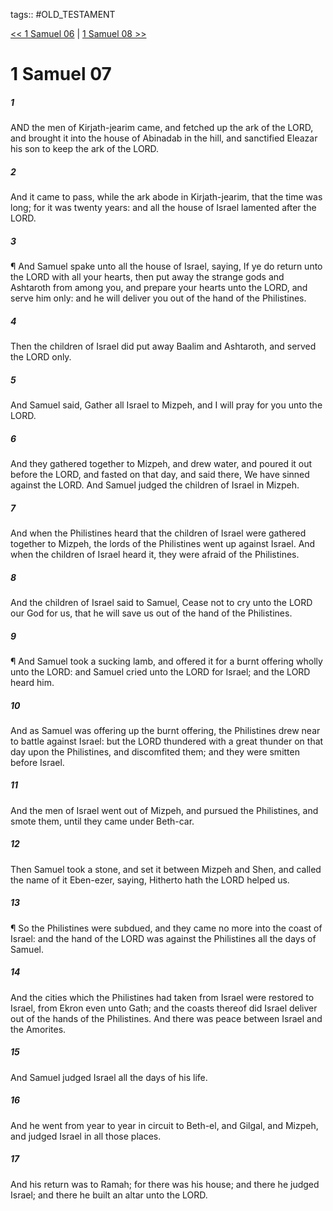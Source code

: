 tags:: #OLD_TESTAMENT

[<< 1 Samuel 06](OLD_TESTAMENT/09_1_Samuel/1_Samuel_06.md) | [1 Samuel 08 >>](OLD_TESTAMENT/09_1_Samuel/1_Samuel_08.md)

# 1 Samuel 07

##### 1

AND the men of Kirjath-jearim came, and fetched up the ark of the LORD, and brought it into the house of Abinadab in the hill, and sanctified Eleazar his son to keep the ark of the LORD.

##### 2

And it came to pass, while the ark abode in Kirjath-jearim, that the time was long; for it was twenty years: and all the house of Israel lamented after the LORD.

##### 3

¶ And Samuel spake unto all the house of Israel, saying, If ye do return unto the LORD with all your hearts, then put away the strange gods and Ashtaroth from among you, and prepare your hearts unto the LORD, and serve him only: and he will deliver you out of the hand of the Philistines.

##### 4

Then the children of Israel did put away Baalim and Ashtaroth, and served the LORD only.

##### 5

And Samuel said, Gather all Israel to Mizpeh, and I will pray for you unto the LORD.

##### 6

And they gathered together to Mizpeh, and drew water, and poured it out before the LORD, and fasted on that day, and said there, We have sinned against the LORD. And Samuel judged the children of Israel in Mizpeh.

##### 7

And when the Philistines heard that the children of Israel were gathered together to Mizpeh, the lords of the Philistines went up against Israel. And when the children of Israel heard it, they were afraid of the Philistines.

##### 8

And the children of Israel said to Samuel, Cease not to cry unto the LORD our God for us, that he will save us out of the hand of the Philistines.

##### 9

¶ And Samuel took a sucking lamb, and offered it for a burnt offering wholly unto the LORD: and Samuel cried unto the LORD for Israel; and the LORD heard him.

##### 10

And as Samuel was offering up the burnt offering, the Philistines drew near to battle against Israel: but the LORD thundered with a great thunder on that day upon the Philistines, and discomfited them; and they were smitten before Israel.

##### 11

And the men of Israel went out of Mizpeh, and pursued the Philistines, and smote them, until they came under Beth-car.

##### 12

Then Samuel took a stone, and set it between Mizpeh and Shen, and called the name of it Eben-ezer, saying, Hitherto hath the LORD helped us.

##### 13

¶ So the Philistines were subdued, and they came no more into the coast of Israel: and the hand of the LORD was against the Philistines all the days of Samuel.

##### 14

And the cities which the Philistines had taken from Israel were restored to Israel, from Ekron even unto Gath; and the coasts thereof did Israel deliver out of the hands of the Philistines. And there was peace between Israel and the Amorites.

##### 15

And Samuel judged Israel all the days of his life.

##### 16

And he went from year to year in circuit to Beth-el, and Gilgal, and Mizpeh, and judged Israel in all those places.

##### 17

And his return was to Ramah; for there was his house; and there he judged Israel; and there he built an altar unto the LORD.
